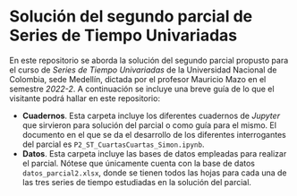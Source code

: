 # Solución del segundo parcial de Series de Tiempo Univariadas

En este repositorio se aborda la solución del segundo parcial propusto para el curso de *Series de Tiempo Univariadas* de la Universidad Nacional de Colombia, sede Medellín, dictada por el profesor Mauricio Mazo en el semestre *2022-2*. A continuación se incluye una breve guía de lo que el visitante podrá hallar en este repositorio:

- **Cuadernos**. Esta carpeta incluye los diferentes cuadernos de *Jupyter* que sirvieron para solución del parcial o como guía para el mismo. El documento en el que se da el desarrollo de los diferentes interrogantes del parcial es ```P2_ST_CuartasCuartas_Simon.ipynb```.
- **Datos**. Esta carpeta incluye las bases de datos empleadas para realizar el parcial. Nótese que únicamente cuenta con la base de datos ```datos_parcial2.xlsx```, donde se tienen todos las hojas para cada una de las tres series de tiempo estudiadas en la solución del parcial.
